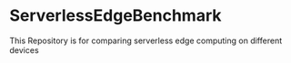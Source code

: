 # ServerlessEdgeBenchmark
This Repository is for comparing serverless edge computing on different devices
